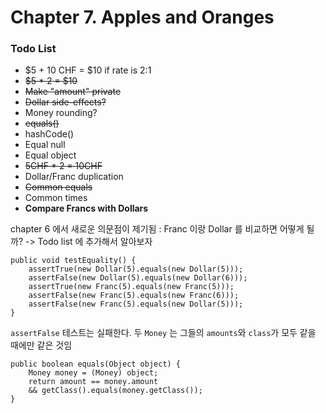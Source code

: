 # Chapter 7. Apples and Oranges

### Todo List

- $5 + 10 CHF = $10 if rate is 2:1
- ~~$5 \* 2 = $10~~
- ~~Make "amount" private~~
- ~~Dollar side-effects?~~
- Money rounding?
- ~~equals()~~
- hashCode()
- Equal null
- Equal object
- ~~5CHF \* 2 = 10CHF~~
- Dollar/Franc duplication
- ~~Common equals~~
- Common times
- **Compare Francs with Dollars**

chapter 6 에서 새로운 의문점이 제기됨 : Franc 이랑 Dollar 를 비교하면 어떻게 될까?
-> Todo list 에 추가해서 알아보자

```
public void testEquality() {
    assertTrue(new Dollar(5).equals(new Dollar(5)));
    assertFalse(new Dollar(5).equals(new Dollar(6)));
    assertTrue(new Franc(5).equals(new Franc(5)));
    assertFalse(new Franc(5).equals(new Franc(6)));
    assertFalse(new Franc(5).equals(new Dollar(5)));
}
```

`assertFalse` 테스트는 실패한다.
두 `Money` 는 그들의 `amounts`와 `class`가 모두 같을 때에만 같은 것임

```
public boolean equals(Object object) {
    Money money = (Money) object;
    return amount == money.amount
    && getClass().equals(money.getClass());
}
```
